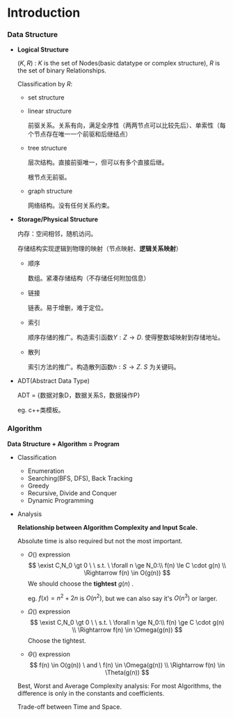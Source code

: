 # Introduction

### Data Structure

* **Logical Structure**

  $(K,R)$ : $K$ is the set of Nodes(basic datatype or complex structure), $R$ is the set of binary Relationships.

  Classification by $R$:

  * set structure

  * linear structure

    前驱关系。关系有向，满足全序性（两两节点可以比较先后）、单索性（每个节点存在唯一一个前驱和后继结点）

  * tree structure

    层次结构。直接前驱唯一，但可以有多个直接后继。

    根节点无前驱。

  * graph structure

    网络结构。没有任何关系约束。

* **Storage/Physical Structure**

  内存：空间相邻，随机访问。

  存储结构实现逻辑到物理的映射（节点映射、**逻辑关系映射**）

  * 顺序

    数组。紧凑存储结构（不存储任何附加信息）

  * 链接

    链表。易于增删，难于定位。

  * 索引

    顺序存储的推广。构造索引函数$Y:Z\rightarrow D$. 使得整数域映射到存储地址。

  * 散列

    索引方法的推广。构造散列函数$h:S\rightarrow Z$.  $S$ 为关键码。

* ADT(Abstract Data Type)

  ADT = {数据对象D，数据关系S，数据操作P}

  eg. c++类模板。

### Algorithm

**Data Structure + Algorithm = Program**

* Classification

  * Enumeration
  * Searching(BFS, DFS), Back Tracking
  * Greedy
  * Recursive, Divide and Conquer
  * Dynamic Programming

* Analysis

  **Relationship between Algorithm Complexity and Input Scale.**

  Absolute time is also required but not the most important.

  * $O()$ expression
    $$
    \exist C,N_0 \gt 0 \ \ s.t. \ \forall n \ge N_0:\\
    f(n) \le C \cdot g(n) \\
    \Rightarrow f(n) \in O(g(n))
    $$
    We should choose the **tightest** $g(n)$ .

    eg. $f(x) = n^2 + 2n$ is $O(n^2)$, but we can also say it's $O(n^3)$ or larger.

  * $\Omega()$ expression
    $$
    \exist C,N_0 \gt 0 \ \ s.t. \ \forall n \ge N_0:\\
    f(n) \ge C \cdot g(n) \\
    \Rightarrow f(n) \in \Omega(g(n))
    $$
    Choose the tightest.

  * $\Theta()$ expression
    $$
    f(n) \in O(g(n)) \ and \ f(n) \in \Omega(g(n)) \\
    \Rightarrow f(n) \in \Theta(g(n))
    $$


  Best, Worst and Average Complexity analysis: For most Algorithms, the difference is only in the constants and coefficients.

  Trade-off between Time and Space.
